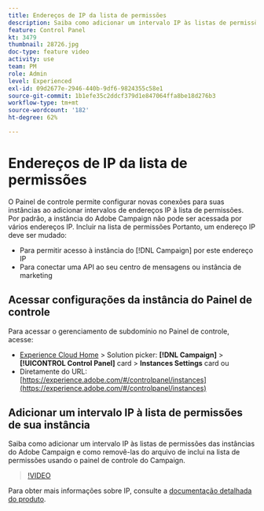 ```yaml
---
title: Endereços de IP da lista de permissões
description: Saiba como adicionar um intervalo IP às listas de permissões das instâncias do Adobe Campaign e como removê-las do arquivo de inclui na lista de permissões usando o painel de controle do Campaign.
feature: Control Panel
kt: 3479
thumbnail: 28726.jpg
doc-type: feature video
activity: use
team: PM
role: Admin
level: Experienced
exl-id: 09d2677e-2946-440b-9df6-9824355c58e1
source-git-commit: 1b1efe35c2ddcf379d1e847064ffa8be18d276b3
workflow-type: tm+mt
source-wordcount: '182'
ht-degree: 62%

---
```


# Endereços de IP da lista de permissões

O Painel de controle permite configurar novas conexões para suas instâncias ao adicionar intervalos de endereços IP à lista de permissões. Por padrão, a instância do Adobe Campaign não pode ser acessada por vários endereços IP. Incluir na lista de permissões Portanto, um endereço IP deve ser mudado:

* Para permitir acesso à instância do [!DNL Campaign] por este endereço IP
* Para conectar uma API ao seu centro de mensagens ou instância de marketing

## Acessar configurações da instância do Painel de controle

Para acessar o gerenciamento de subdomínio no Painel de controle, acesse:

* [Experience Cloud Home](https://experience.adobe.com/#/home) > Solution picker: **[!DNL Campaign]** > **[!UICONTROL Control Panel]** card > **Instances Settings** card
ou
* Diretamente do URL: [https://experience.adobe.com/#/controlpanel/instances](https://experience.adobe.com/#/controlpanel/instances)

## Adicionar um intervalo IP à lista de permissões de sua instância

Saiba como adicionar um intervalo IP às listas de permissões das instâncias do Adobe Campaign e como removê-las do arquivo de inclui na lista de permissões usando o painel de controle do Campaign.

>[!VIDEO](https://video.tv.adobe.com/v/28726?quality=12&learn=0n)

Para obter mais informações sobre IP, consulte a [documentação detalhada do produto](https://experienceleague.adobe.com/docs/control-panel/using/sftp-management/ip-range-allow-listing.html?lang=pt-BR).
